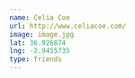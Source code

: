 ```yaml
---
name: Celia Coe
url: http://www.celiacoe.com/
image: image.jpg
lat: 36.926874
lng: -2.9455735
type: friends
---
```


